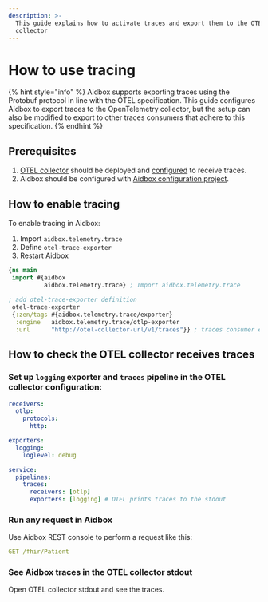 ```yaml
---
description: >-
  This guide explains how to activate traces and export them to the OTEL
  collector
---
```


# How to use tracing

{% hint style="info" %}
Aidbox supports exporting traces using the Protobuf protocol in line with the OTEL specification. This guide configures Aidbox to export traces to the OpenTelemetry collector, but the setup can also be modified to export to other traces consumers that adhere to this specification.
{% endhint %}

## Prerequisites&#x20;

1. [OTEL collector](https://opentelemetry.io/docs/collector/) should be deployed and [configured](https://opentelemetry.io/docs/collector/configuration/) to receive traces.
2. Aidbox should be configured with [Aidbox configuration project](../../../aidbox-configuration/aidbox-zen-lang-project/).

## How to enable tracing&#x20;

To enable tracing in Aidbox:

1. Import `aidbox.telemetry.trace`
2. Define `otel-trace-exporter`
3. Restart Aidbox

```clojure
{ns main
 import #{aidbox
          aidbox.telemetry.trace} ; Import aidbox.telemetry.trace
 
; add otel-trace-exporter definition
 otel-trace-exporter
 {:zen/tags #{aidbox.telemetry.trace/exporter}
  :engine   aidbox.telemetry.trace/otlp-exporter
  :url      "http://otel-collector-url/v1/traces"}} ; traces consumer endpoint
```

## How to check the OTEL collector receives traces&#x20;

### Set up `logging` exporter and `traces` pipeline in the OTEL collector configuration:

```yaml
receivers:
  otlp:
    protocols:
      http:

exporters:
  logging:
    loglevel: debug

service:
  pipelines:
    traces:
      receivers: [otlp]
      exporters: [logging] # OTEL prints traces to the stdout
```

### Run any request in Aidbox

Use Aidbox REST console to perform a request like this:

```yaml
GET /fhir/Patient
```

### See Aidbox traces in the OTEL collector stdout

Open OTEL collector stdout and see the traces.

